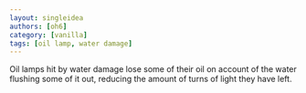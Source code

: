 ```yaml
---
layout: singleidea
authors: [oh6]
category: [vanilla]
tags: [oil lamp, water damage]
---
```

Oil lamps hit by water damage lose some of their oil on account of the water flushing some of it out, reducing the amount of turns of light they have left.
